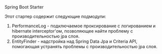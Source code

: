 Spring Boot Starter

Этот стартер содержит следующие подмодули:
1. PerformanceLog - подключаемое проксирование с логированием и hibernate interceptor'ом, позволяющее найти проблему с производительностью jpa слоя.
2. EntityFinder - надстройка над Spring Data Jpa и Criteria API, помогающая устранять проблемы с производительностью jpa слоя.
